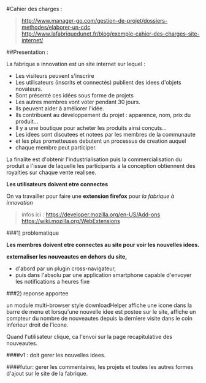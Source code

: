 #Cahier des charges :
>http://www.manager-go.com/gestion-de-projet/dossiers-methodes/elaborer-un-cdc
>http://www.lafabriquedunet.fr/blog/exemple-cahier-des-charges-site-internet/


##Presentation :

La fabrique a innovation est un site internet sur lequel :
- Les visiteurs peuvent s'inscrire 
- Les utilisateurs (inscrits et connectés) publient des idees d'objets novateurs. 
- Sont présenté ces idées sous forme de projets
- Les autres membres vont voter pendant 30 jours.
- Ils peuvent aider à améliorer l'idée.
- Ils contribuent au développement du projet : apparence, nom, prix du produit...
- Il y a une boutique pour acheter les produits ainsi conçuts...
- Les idees sont discutees et notees par les membres de la communaute 
- et les plus prometteuses debutent un processus de creation auquel 
- chaque membre peut participer. 

La finalite est d'obtenir l'industrialisation puis la commercialisation 
du produit a l'issue de laquelle les participants a la conception obtiennent 
des royalties sur chaque vente realisee.

**Les utilisateurs doivent etre connectes**

On va travailler pour faire une **extension firefox** pour *la fabrique à innovation*

>infos ici :
>https://developer.mozilla.org/en-US/Add-ons
>https://wiki.mozilla.org/WebExtensions


###1) problematique

**Les membres doivent etre connectes au site pour voir les nouvelles idees.**

**externaliser les nouveautes en dehors du site,**
- d'abord par un plugin cross-navigateur,
- puis dans l'absolu par une application smartphone capable d'envoyer les notifications a heures fixe

###2) reponse apportee

un module multi-browser style downloadHelper affiche une icone dans la barre de menu et lorsqu'une nouvelle idee est postee sur le site, affiche un compteur du nombre de nouveautes depuis la derniere visite dans le coin inferieur droit de l'icone.

Quand l'utilisateur clique, ca l'envoi sur la page recapitulative des nouveautes.

####v1 : doit gerer les nouvelles idees.

####futur: gerer les commentaires, les projets et toutes les autres formes d'ajout sur le site de la fabrique.
